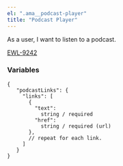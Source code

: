 ```yaml
---
el: ".ama__podcast-player"
title: "Podcast Player"
---
```


As a user, I want to listen to a podcast.

[EWL-9242](https://issues.ama-assn.org/browse/EWL-9242)

### Variables
~~~
{
   "podcastLinks": {
     "links": [
       {
         "text":
           string / required
         "href":
           string / required (url)
       },
       // repeat for each link.
     ]
   }
}
~~~
